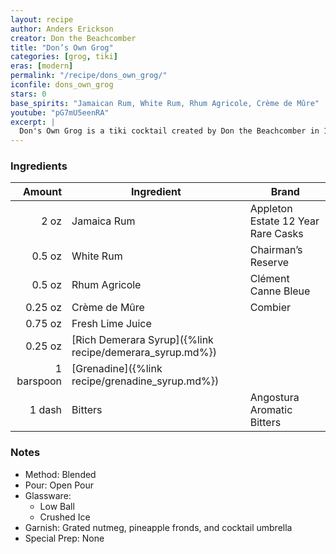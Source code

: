 ```yaml
---
layout: recipe
author: Anders Erickson
creator: Don the Beachcomber
title: "Don’s Own Grog"
categories: [grog, tiki]
eras: [modern]
permalink: "/recipe/dons_own_grog/"
iconfile: dons_own_grog
stars: 0
base_spirits: "Jamaican Rum, White Rum, Rhum Agricole, Crème de Mûre"
youtube: "pG7mU5eenRA"
excerpt: |
  Don's Own Grog is a tiki cocktail created by Don the Beachcomber in 1937. It is a unique twist on the traditional grog, incorporating blackberry liqueur and other ingredients to create a woody, spicy, and fruity flavor profile. 
---
```


### Ingredients

|     Amount | Ingredient                                               | Brand                              |
| ---------: | -------------------------------------------------------- | ---------------------------------- |
|       2 oz | Jamaica Rum                                              | Appleton Estate 12 Year Rare Casks |
|     0.5 oz | White Rum                                                | Chairman’s Reserve                 |
|     0.5 oz | Rhum Agricole                                            | Clément Canne Bleue                |
|    0.25 oz | Crème de Mûre                                            | Combier                            |
|    0.75 oz | Fresh Lime Juice                                         |
|    0.25 oz | [Rich Demerara Syrup]({%link recipe/demerara_syrup.md%}) |
| 1 barspoon | [Grenadine]({%link recipe/grenadine_syrup.md%})          |
|     1 dash | Bitters                                                  | Angostura Aromatic Bitters         |

### Notes

- Method: Blended
- Pour: Open Pour
- Glassware:
  - Low Ball
  - Crushed Ice
- Garnish: Grated nutmeg, pineapple fronds, and cocktail umbrella
- Special Prep: None
